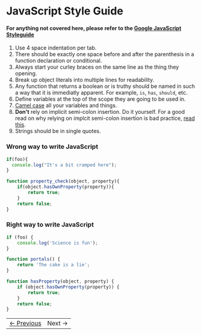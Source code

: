 # JavaScript Style Guide

#### For anything not covered here, please refer to the [Google JavaScript Styleguide](http://google-styleguide.googlecode.com/svn/trunk/javascriptguide.xml)

1. Use 4 space indentation per tab.
2. There should be exactly one space before and after the parenthesis in a function declaration or conditional.
3. Always start your curley braces on the same line as the thing they opening.
4. Break up object literals into multiple lines for readability.
5. Any function that returns a boolean or is truthy should be named in such a way that it is immediatly apparent. For example, `is`, `has`, `should`, etc.
6. Define variables at the top of the scope they are going to be used in.
7. [Camel case](http://en.wikipedia.org/wiki/CamelCase) all your variables and things.
8. __Don't__ rely on implicit semi-colon insertion. Do it yourself. For a good read on why relying on implcit semi-colon insertion is bad practice, [read this](http://google-styleguide.googlecode.com/svn/trunk/javascriptguide.xml?showone=Semicolons#Semicolons).
9. Strings should be in single quotes.

### Wrong way to write JavaScript

```javascript
if(foo){
  console.log("It's a bit cramped here");
}

function property_check(object, property){
    if(object.hasOwnProperty(property)){
        return true;
    }
    return false;
}
```

### Right way to write JavaScript

```javascript
if (foo) {
    console.log('Science is fun');
}

function portals() {
    return 'The cake is a lie';
}

function hasProperty(object, property) {
    if (object.hasOwnProperty(property)) {
        return true;
    }
    return false;
}
```

<table><tr><td><a href="../Chapter-3/README.md">&larr; Previous</a></td><td>Next &rarr;</td></tr></table>
